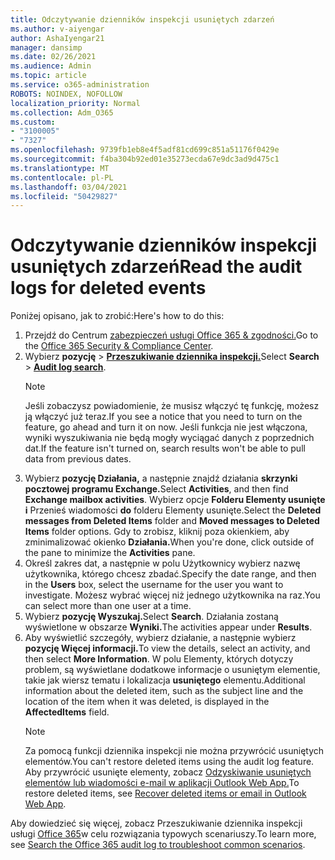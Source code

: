 ```yaml
---
title: Odczytywanie dzienników inspekcji usuniętych zdarzeń
ms.author: v-aiyengar
author: AshaIyengar21
manager: dansimp
ms.date: 02/26/2021
ms.audience: Admin
ms.topic: article
ms.service: o365-administration
ROBOTS: NOINDEX, NOFOLLOW
localization_priority: Normal
ms.collection: Adm_O365
ms.custom:
- "3100005"
- "7327"
ms.openlocfilehash: 9739fb1eb8e4f5adf81cd699c851a51176f0429e
ms.sourcegitcommit: f4ba304b92ed01e35273ecda67e9dc3ad9d475c1
ms.translationtype: MT
ms.contentlocale: pl-PL
ms.lasthandoff: 03/04/2021
ms.locfileid: "50429827"
---
```

# <a name="read-the-audit-logs-for-deleted-events"></a><span data-ttu-id="cc52b-102">Odczytywanie dzienników inspekcji usuniętych zdarzeń</span><span class="sxs-lookup"><span data-stu-id="cc52b-102">Read the audit logs for deleted events</span></span>

<span data-ttu-id="cc52b-103">Poniżej opisano, jak to zrobić:</span><span class="sxs-lookup"><span data-stu-id="cc52b-103">Here's how to do this:</span></span>

1. <span data-ttu-id="cc52b-104">Przejdź do Centrum [zabezpieczeń usługi Office 365 & zgodności.](https://go.microsoft.com/fwlink/p/?linkid=2077143)</span><span class="sxs-lookup"><span data-stu-id="cc52b-104">Go to the [Office 365 Security & Compliance Center](https://go.microsoft.com/fwlink/p/?linkid=2077143).</span></span>
1. <span data-ttu-id="cc52b-105">Wybierz **pozycję**  >  [**Przeszukiwanie dziennika inspekcji.**](https://go.microsoft.com/fwlink/?linkid=2103759)</span><span class="sxs-lookup"><span data-stu-id="cc52b-105">Select **Search** > [**Audit log search**](https://go.microsoft.com/fwlink/?linkid=2103759).</span></span>
    > [!NOTE]
    > <span data-ttu-id="cc52b-106">Jeśli zobaczysz powiadomienie, że musisz włączyć tę funkcję, możesz ją włączyć już teraz.</span><span class="sxs-lookup"><span data-stu-id="cc52b-106">If you see a notice that you need to turn on the feature, go ahead and turn it on now.</span></span> <span data-ttu-id="cc52b-107">Jeśli funkcja nie jest włączona, wyniki wyszukiwania nie będą mogły wyciągać danych z poprzednich dat.</span><span class="sxs-lookup"><span data-stu-id="cc52b-107">If the feature isn't turned on, search results won't be able to pull data from previous dates.</span></span>
1. <span data-ttu-id="cc52b-108">Wybierz **pozycję Działania,** a następnie znajdź działania **skrzynki pocztowej programu Exchange.**</span><span class="sxs-lookup"><span data-stu-id="cc52b-108">Select **Activities**, and then find **Exchange mailbox activities**.</span></span> <span data-ttu-id="cc52b-109">Wybierz opcje **Folderu Elementy usunięte i** Przenieś wiadomości **do** folderu Elementy usunięte.</span><span class="sxs-lookup"><span data-stu-id="cc52b-109">Select the **Deleted messages from Deleted Items** folder and **Moved messages to Deleted Items** folder options.</span></span> <span data-ttu-id="cc52b-110">Gdy to zrobisz, kliknij poza okienkiem, aby zminimalizować okienko **Działania.**</span><span class="sxs-lookup"><span data-stu-id="cc52b-110">When you're done, click outside of the pane to minimize the **Activities** pane.</span></span>
1. <span data-ttu-id="cc52b-111">Określ zakres dat, a  następnie w polu Użytkownicy wybierz nazwę użytkownika, którego chcesz zbadać.</span><span class="sxs-lookup"><span data-stu-id="cc52b-111">Specify the date range, and then in the **Users** box, select the username for the user you want to investigate.</span></span> <span data-ttu-id="cc52b-112">Możesz wybrać więcej niż jednego użytkownika na raz.</span><span class="sxs-lookup"><span data-stu-id="cc52b-112">You can select more than one user at a time.</span></span>
1. <span data-ttu-id="cc52b-113">Wybierz **pozycję Wyszukaj.**</span><span class="sxs-lookup"><span data-stu-id="cc52b-113">Select **Search**.</span></span> <span data-ttu-id="cc52b-114">Działania zostaną wyświetlone w obszarze **Wyniki.**</span><span class="sxs-lookup"><span data-stu-id="cc52b-114">The activities appear under **Results**.</span></span>
1. <span data-ttu-id="cc52b-115">Aby wyświetlić szczegóły, wybierz działanie, a następnie wybierz **pozycję Więcej informacji.**</span><span class="sxs-lookup"><span data-stu-id="cc52b-115">To view the details, select an activity, and then select **More Information**.</span></span> <span data-ttu-id="cc52b-116">W polu Elementy, których dotyczy problem, są wyświetlane dodatkowe informacje o usuniętym elementie, takie jak wiersz tematu i lokalizacja **usuniętego** elementu.</span><span class="sxs-lookup"><span data-stu-id="cc52b-116">Additional information about the deleted item, such as the subject line and the location of the item when it was deleted, is displayed in the **AffectedItems** field.</span></span>
    > [!NOTE]
    > <span data-ttu-id="cc52b-117">Za pomocą funkcji dziennika inspekcji nie można przywrócić usuniętych elementów.</span><span class="sxs-lookup"><span data-stu-id="cc52b-117">You can't restore deleted items using the audit log feature.</span></span> <span data-ttu-id="cc52b-118">Aby przywrócić usunięte elementy, zobacz [Odzyskiwanie usuniętych elementów lub wiadomości e-mail w aplikacji Outlook Web App.](https://go.microsoft.com/fwlink/?linkid=2103759)</span><span class="sxs-lookup"><span data-stu-id="cc52b-118">To restore deleted items, see [Recover deleted items or email in Outlook Web App](https://go.microsoft.com/fwlink/?linkid=2103759).</span></span>

<span data-ttu-id="cc52b-119">Aby dowiedzieć się więcej, zobacz Przeszukiwanie dziennika inspekcji usługi [Office 365](https://go.microsoft.com/fwlink/?linkid=2103944)w celu rozwiązania typowych scenariuszy.</span><span class="sxs-lookup"><span data-stu-id="cc52b-119">To learn more, see [Search the Office 365 audit log to troubleshoot common scenarios](https://go.microsoft.com/fwlink/?linkid=2103944).</span></span>
